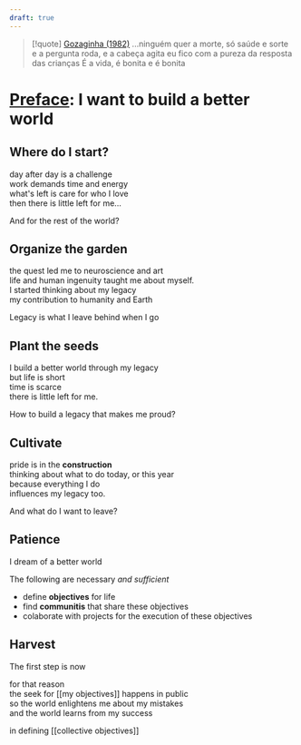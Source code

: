 ```yaml
---
draft: true
---
```

> [!quote] [Gozaginha (1982)](https://www.youtube.com/watch?v=IYZcsb706q8)
> ...ninguém quer a morte, só saúde e sorte
> e a pergunta roda, e a cabeça agita
> eu fico com a pureza da resposta das crianças
> É a vida, é bonita e é bonita

# [Preface](https://artelonga.com.br/pessoas/yurisugano/preface): I want to build a better world

## Where do I start?

day after day is a challenge </br>
work demands time and energy</br>
what's left is care for who I love</br>
then there is little left for me...

And for the rest of the world? 

## Organize the garden

the quest led me to neuroscience and art</br>
life and human ingenuity taught me about myself. </br>
I started thinking about my legacy </br>
my contribution to humanity and Earth

Legacy is what I leave behind when I go

## Plant the seeds

I build a better world through my legacy</br>
but life is short </br>
time is scarce </br>
there is little left for me.

How to build a legacy that makes me proud?

## Cultivate

pride is in the **construction** </br>
thinking about what to do today, or this year</br>
because everything I do</br>
influences my legacy too.

And what do I want to leave?
## Patience

I dream of a better world

The following are necessary *and sufficient* 

* define **objectives** for life
* find **communitis** that share these objectives
* colaborate with projects for the execution of these objectives

## Harvest

The first step is now

for that reason</br>
the seek for [[my objectives]] happens in public</br>
so the world enlightens me about my mistakes</br>
and the world learns from my success

in defining [[collective objectives]]


